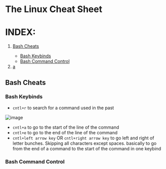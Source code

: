 # The Linux Cheat Sheet

# INDEX:
<ol>
    <li class="indexvals"><a href="#bash-cheats">Bash Cheats</a></li> 
            <ul>
            <li class="indexvals"><a href="#bash-keybinds">Bash Keybinds</a></li>
            <li class="indexvals"><a href="#bash-command-control">Bash Command Control</a></li>
            </ul>
    <li class="indexvals"><a href="#">a</a></li>
</ol>


## Bash Cheats

### Bash Keybinds

- `cntl+r` to search for a command used in the past

![image](https://user-images.githubusercontent.com/51316255/176599581-224b3711-fed6-4bd2-97cd-811fe468d28f.png)

- `cntl+a` to go  to the start of the line of the command
- `cntl+e` to go to the end of the line of the command
- `cntl+left arrow key` OR `cntl+right arrow key` to go left and right of letter bunches. Skipping all characters except spaces. basically to go from the end of a command to the start of the command in one keybind


### Bash Command Control
